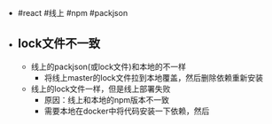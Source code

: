 - #react #线上 #npm #packjson
- ## lock文件不一致
	- 线上的packjson(或lock文件)和本地的不一样
		- 将线上master的lock文件拉到本地覆盖，然后删除依赖重新安装
	- 线上的lock文件一样，但是线上部署失败
		- 原因：线上和本地的npm版本不一致
		- 需要本地在docker中将代码安装一下依赖，然后